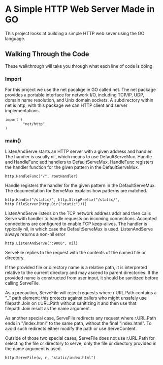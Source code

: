 # A Simple HTTP Web Server Made in GO

This project looks at building a simple HTTP web sever using the GO language.

## Walking Through the Code

These walkthrough will take you through what each line of code is doing.

### Import

For this project we use the net pacakge in GO called net. The net package provides a portable interface for network I/O, including TCP/IP, UDP, domain name resolution, and Unix domain sockets. A subdirectory within net is http, with this package we can HTTP client and server implementations.
```
import (
        "net/http"
)
```

### main()

ListenAndServe starts an HTTP server with a given address and handler. The handler is usually nil, which means to use DefaultServeMux. Handle and HandleFunc add handlers to DefaultServeMux. HandleFunc registers the handler function for the given pattern in the DefaultServeMux.

```
http.HandleFunc("/", rootHandler)
```

Handle registers the handler for the given pattern in the DefaultServeMux. The documentation for ServeMux explains how patterns are matched.

```
http.Handle("/static/", http.StripPrefix("/static/", http.FileServer(http.Dir("static"))))
```

ListenAndServe listens on the TCP network address addr and then calls Serve with handler to handle requests on incoming connections. Accepted connections are configured to enable TCP keep-alives. The handler is typically nil, in which case the DefaultServeMux is used. ListenAndServe always returns a non-nil error

```
http.ListenAndServe(":9000", nil)
```

ServeFile replies to the request with the contents of the named file or directory.

If the provided file or directory name is a relative path, it is interpreted relative to the current directory and may ascend to parent directories. If the provided name is constructed from user input, it should be sanitized before calling ServeFile.

As a precaution, ServeFile will reject requests where r.URL.Path contains a ".." path element; this protects against callers who might unsafely use filepath.Join on r.URL.Path without sanitizing it and then use that filepath.Join result as the name argument.

As another special case, ServeFile redirects any request where r.URL.Path ends in "/index.html" to the same path, without the final "index.html". To avoid such redirects either modify the path or use ServeContent.

Outside of those two special cases, ServeFile does not use r.URL.Path for selecting the file or directory to serve; only the file or directory provided in the name argument is used.

```
http.ServeFile(w, r, "static/index.html")
```
